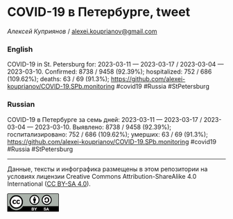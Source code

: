 COVID-19 в Петербурге, tweet
============================

*Алексей Куприянов* /
<a href="mailto:alexei.kouprianov@gmail.com" class="email">alexei.kouprianov@gmail.com</a>

### English

COVID-19 in St. Petersburg for: 2023-03-11 — 2023-03-17 / 2023-03-04 —
2023-03-10. Сonfirmed: 8738 / 9458 (92.39%); hospitalized: 752 / 686
(109.62%); deaths: 63 / 69 (91.3%);
<a href="https://github.com/alexei-kouprianov/COVID-19.SPb.monitoring" class="uri">https://github.com/alexei-kouprianov/COVID-19.SPb.monitoring</a>
\#covid19 \#Russia \#StPetersburg

### Russian

COVID-19 в Петербурге за семь дней: 2023-03-11 — 2023-03-17 / 2023-03-04
— 2023-03-10. Выявлено: 8738 / 9458 (92.39%); госпитализировано: 752 /
686 (109.62%); умерших: 63 / 69 (91.3%);
<a href="https://github.com/alexei-kouprianov/COVID-19.SPb.monitoring" class="uri">https://github.com/alexei-kouprianov/COVID-19.SPb.monitoring</a>
\#covid19 \#Russia \#StPetersburg

------------------------------------------------------------------------

Данные, тексты и инфографика размещены в этом репозитории на условиях
лицензии Creative Commons Attribution-ShareAlike 4.0 International ([CC
BY-SA 4.0](https://creativecommons.org/licenses/by-sa/4.0/)).

![](../misc/CC-BY-SA-icon.png "CC-BY-SA")
